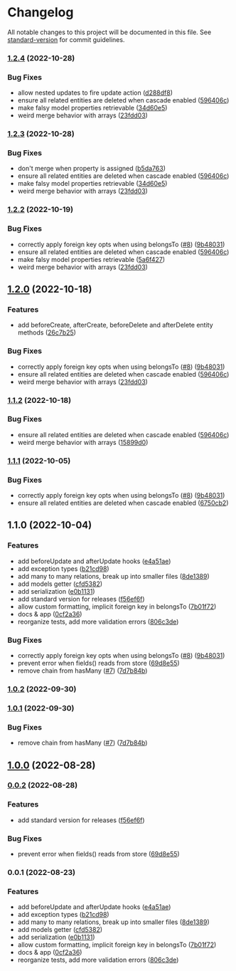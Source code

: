 # Changelog

All notable changes to this project will be documented in this file. See [standard-version](https://github.com/conventional-changelog/standard-version) for commit guidelines.

### [1.2.4](https://github.com/leviat-tech/normie/compare/v1.1.0...v1.2.4) (2022-10-28)


### Bug Fixes

* allow nested updates to fire update action ([d288df8](https://github.com/leviat-tech/normie/commit/d288df88d63f3d7e0ef84fe511de5da16ecca39d))
* ensure all related entities are deleted when cascade enabled ([596406c](https://github.com/leviat-tech/normie/commit/596406c91f7e2b5a4168f285260851271ad9bd13))
* make falsy model properties retrievable ([34d60e5](https://github.com/leviat-tech/normie/commit/34d60e57a818cc378e2b9e6f2d9d589da7df35cf))
* weird merge behavior with arrays ([23fdd03](https://github.com/leviat-tech/normie/commit/23fdd032d8e897ed685b5645ef4fb05e011c9e12))

### [1.2.3](https://github.com/leviat-tech/normie/compare/v1.1.0...v1.2.3) (2022-10-28)


### Bug Fixes

* don't merge when property is assigned ([b5da763](https://github.com/leviat-tech/normie/commit/b5da76334f01b5b39b2b96398d8681d4074041b3))
* ensure all related entities are deleted when cascade enabled ([596406c](https://github.com/leviat-tech/normie/commit/596406c91f7e2b5a4168f285260851271ad9bd13))
* make falsy model properties retrievable ([34d60e5](https://github.com/leviat-tech/normie/commit/34d60e57a818cc378e2b9e6f2d9d589da7df35cf))
* weird merge behavior with arrays ([23fdd03](https://github.com/leviat-tech/normie/commit/23fdd032d8e897ed685b5645ef4fb05e011c9e12))

### [1.2.2](https://github.com/leviat-tech/normie/compare/v1.0.2...v1.2.2) (2022-10-19)


### Bug Fixes

* correctly apply foreign key opts when using belongsTo ([#8](https://github.com/leviat-tech/normie/issues/8)) ([9b48031](https://github.com/leviat-tech/normie/commit/9b480312209f441c51d578e5603d51c80eb2f997))
* ensure all related entities are deleted when cascade enabled ([596406c](https://github.com/leviat-tech/normie/commit/596406c91f7e2b5a4168f285260851271ad9bd13))
* make falsy model properties retrievable ([5a6f427](https://github.com/leviat-tech/normie/commit/5a6f4276ddc13568f1d3d6dddeb5b664d4735652))
* weird merge behavior with arrays ([23fdd03](https://github.com/leviat-tech/normie/commit/23fdd032d8e897ed685b5645ef4fb05e011c9e12))

## [1.2.0](https://github.com/leviat-tech/normie/compare/v1.0.2...v1.2.0) (2022-10-18)


### Features

* add beforeCreate, afterCreate, beforeDelete and afterDelete entity methods ([26c7b25](https://github.com/leviat-tech/normie/commit/26c7b25ab10a2b6bffc97cdf8b0c91711c36a7c3))


### Bug Fixes

* correctly apply foreign key opts when using belongsTo ([#8](https://github.com/leviat-tech/normie/issues/8)) ([9b48031](https://github.com/leviat-tech/normie/commit/9b480312209f441c51d578e5603d51c80eb2f997))
* ensure all related entities are deleted when cascade enabled ([596406c](https://github.com/leviat-tech/normie/commit/596406c91f7e2b5a4168f285260851271ad9bd13))
* weird merge behavior with arrays ([23fdd03](https://github.com/leviat-tech/normie/commit/23fdd032d8e897ed685b5645ef4fb05e011c9e12))

### [1.1.2](https://github.com/leviat-tech/normie/compare/v1.1.0...v1.1.2) (2022-10-18)


### Bug Fixes

* ensure all related entities are deleted when cascade enabled ([596406c](https://github.com/leviat-tech/normie/commit/596406c91f7e2b5a4168f285260851271ad9bd13))
* weird merge behavior with arrays ([15899d0](https://github.com/leviat-tech/normie/commit/15899d0f3e1fab23be8bbc00c42c57441d8d0169))

### [1.1.1](https://github.com/leviat-tech/normie/compare/v1.0.2...v1.1.1) (2022-10-05)


### Bug Fixes

* correctly apply foreign key opts when using belongsTo ([#8](https://github.com/leviat-tech/normie/issues/8)) ([9b48031](https://github.com/leviat-tech/normie/commit/9b480312209f441c51d578e5603d51c80eb2f997))
* ensure all related entities are deleted when cascade enabled ([6750cb2](https://github.com/leviat-tech/normie/commit/6750cb234ba2a73fd5541f18d9489f9cd0216746))

## 1.1.0 (2022-10-04)


### Features

* add beforeUpdate and afterUpdate hooks ([e4a51ae](https://github.com/leviat-tech/normie/commit/e4a51aec97823bc6117aa42fd997f728cc067075))
* add exception types ([b21cd98](https://github.com/leviat-tech/normie/commit/b21cd985d59cf1cb22a7de58e665cca4e62359fb))
* add many to many relations, break up into smaller files ([8de1389](https://github.com/leviat-tech/normie/commit/8de13893cd16b13ea3999ce0aa53d1445f31a502))
* add models getter ([cfd5382](https://github.com/leviat-tech/normie/commit/cfd53825e11e6aad8231fcaa52ede6a09f399d8f))
* add serialization ([e0b1131](https://github.com/leviat-tech/normie/commit/e0b1131cf5e163e2672d0c54e739cc98b978da39))
* add standard version for releases ([f56ef6f](https://github.com/leviat-tech/normie/commit/f56ef6f287d2af0f140354b8c2bc388a340fd6b5))
* allow custom formatting, implicit foreign key in belongsTo ([7b01f72](https://github.com/leviat-tech/normie/commit/7b01f72df525628cac88c56b599b2977c5452887))
* docs & app ([0cf2a36](https://github.com/leviat-tech/normie/commit/0cf2a36c83e40e6b1bbf6dbaa93e17389c6a5983))
* reorganize tests, add more validation errors ([806c3de](https://github.com/leviat-tech/normie/commit/806c3de383de71383aaf63eff9d2e220409ea8d2))


### Bug Fixes

* correctly apply foreign key opts when using belongsTo ([#8](https://github.com/leviat-tech/normie/issues/8)) ([9b48031](https://github.com/leviat-tech/normie/commit/9b480312209f441c51d578e5603d51c80eb2f997))
* prevent error when fields() reads from store ([69d8e55](https://github.com/leviat-tech/normie/commit/69d8e55ee3c6b5f37dd45bc069d9d4ee32e77975))
* remove chain from hasMany ([#7](https://github.com/leviat-tech/normie/issues/7)) ([7d7b84b](https://github.com/leviat-tech/normie/commit/7d7b84bb257f5ee7fa6f8838d947a2ef1b9e578f))

### [1.0.2](https://github.com/leviat-tech/normie/compare/v1.0.1...v1.0.2) (2022-09-30)

### [1.0.1](https://github.com/leviat-tech/normie/compare/v1.0.0...v1.0.1) (2022-09-30)


### Bug Fixes

* remove chain from hasMany ([#7](https://github.com/leviat-tech/normie/issues/7)) ([7d7b84b](https://github.com/leviat-tech/normie/commit/7d7b84bb257f5ee7fa6f8838d947a2ef1b9e578f))

## [1.0.0](https://github.com/leviat-tech/normie/compare/v0.0.2...v1.0.0) (2022-08-28)

### [0.0.2](https://github.com/leviat-tech/normie/compare/v0.0.1...v0.0.2) (2022-08-28)


### Features

* add standard version for releases ([f56ef6f](https://github.com/leviat-tech/normie/commit/f56ef6f287d2af0f140354b8c2bc388a340fd6b5))


### Bug Fixes

* prevent error when fields() reads from store ([69d8e55](https://github.com/leviat-tech/normie/commit/69d8e55ee3c6b5f37dd45bc069d9d4ee32e77975))

### 0.0.1 (2022-08-23)


### Features

* add beforeUpdate and afterUpdate hooks ([e4a51ae](https://github.com/leviat-tech/normie/commit/e4a51aec97823bc6117aa42fd997f728cc067075))
* add exception types ([b21cd98](https://github.com/leviat-tech/normie/commit/b21cd985d59cf1cb22a7de58e665cca4e62359fb))
* add many to many relations, break up into smaller files ([8de1389](https://github.com/leviat-tech/normie/commit/8de13893cd16b13ea3999ce0aa53d1445f31a502))
* add models getter ([cfd5382](https://github.com/leviat-tech/normie/commit/cfd53825e11e6aad8231fcaa52ede6a09f399d8f))
* add serialization ([e0b1131](https://github.com/leviat-tech/normie/commit/e0b1131cf5e163e2672d0c54e739cc98b978da39))
* allow custom formatting, implicit foreign key in belongsTo ([7b01f72](https://github.com/leviat-tech/normie/commit/7b01f72df525628cac88c56b599b2977c5452887))
* docs & app ([0cf2a36](https://github.com/leviat-tech/normie/commit/0cf2a36c83e40e6b1bbf6dbaa93e17389c6a5983))
* reorganize tests, add more validation errors ([806c3de](https://github.com/leviat-tech/normie/commit/806c3de383de71383aaf63eff9d2e220409ea8d2))

